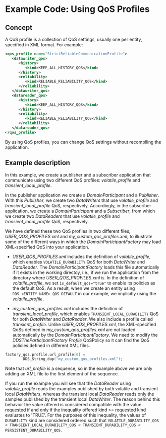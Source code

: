 # Example Code: Using QoS Profiles

## Concept

A QoS profile is a collection of QoS settings, usually one per entity, specified
in XML format. For example:

```xml
<qos_profile name="StrictReliableCommunicationProfile">
   <datawriter_qos>
      <history>
         <kind>KEEP_ALL_HISTORY_QOS</kind>
      </history>
      <reliability>
         <kind>RELIABLE_RELIABILITY_QOS</kind>
      </reliability>
   </datawriter_qos>
   <datareader_qos>
      <history>
         <kind>KEEP_ALL_HISTORY_QOS</kind>
      </history>
      <reliability>
         <kind>RELIABLE_RELIABILITY_QOS</kind>
      </reliability>
   </datareader_qos>
</qos_profile>
```

By using QoS profiles, you can change QoS settings without recompiling the
application.

## Example description

In this example, we create a publisher and a subscriber application that
communicate using two different QoS profiles: *volatile_profile* and
*transient_local_profile*.

In the publisher application we create a *DomainParticipant* and a *Publisher*.
With this *Publisher*, we create two *DataWriters* that use *volatile_profile*
and *transient_local_profile* QoS, respectively. Accordingly, in the subscriber
application, we create a *DomainParticipant* and a *Subscriber*, from which we
create two *DataReaders* that use *volatile_profile* and
*transient_local_profile* QoS, respectively.

We have defined these two QoS profiles in two different files,
*USER_QOS_PROFILES.xml* and *my_custom_qos_profiles.xml*, to illustrate some of
the different ways in which the *DomainParticipantFactory* may load
XML-specified QoS into your application.

-   *USER_QOS_PROFILES.xml* includes the definition of *volatile_profile*, which
    enables `VOLATILE_DURABILITY` QoS for both *DataWriter* and *DataReader*.
    The *DomainParticipantFactory* loads this file automatically if it exists in
    the working directoy, i.e., if we run the application from the directory
    where *USER_QOS_PROFILES.xml* is. In the definition of *volatile_profile*,
    we set `is_default_qos="true"` to enable its policies as the default QoS. As
    a result, when we create an entity using `DDS_<ENTITY_NAME>_QOS_DEFAULT` in
    our example, we implicitly using the *volatile_profile*.

-   *my_custom_qos_profiles.xml* includes the definition of
    *transient_local_profile*, which enables `TRANSIENT_LOCAL_DURABILITY` QoS
    for both *DataWriter* and *DataReader*. We also include a profile called
    *transient_profile*. Unlike *USER_QOS_PROFILES.xml*, the XML-specified QoSs
    defined in *my_custom_qos_profiles.xml* are not loaded automatically by the
    *DomainParticipantFactory*. We need to modify the *DDSTheParticipantFactory
    Profile* QoSPolicy so it can find the QoS policies defined in different XML
    files.

``` c
factory_qos.profile.url_profile[0] =
        DDS_String_dup("my_custom_qos_profiles.xml");
```

Note that *url_profile* is a sequence, so in the example above we are only
adding an XML file to the first element of the sequence.

If you run the example you will see that the *DataReader* using
*volatile_profile* reads the examples published by both volatile and transient
local *DataWriters*, whereas the transient local *DataReader* reads only the
samples published by the transient local *DataWriter*. The reason behind this
behavior the value offered is considered compatible with the value requested if
and only if the inequality offered kind >= requested kind evaluates to 'TRUE'.
For the purposes of this inequality, the values of `DURABILITY` kind are
considered ordered such that `VOLATILE_DURABILITY_QOS <
TRANSIENT_LOCAL_DURABILITY_QOS < TRANSIENT_DURABILITY_QOS <
PERSISTENT_DURABILITY_QOS`.
